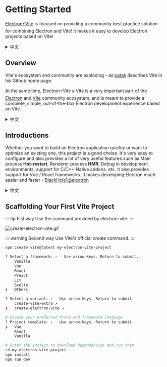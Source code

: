 # Getting Started

[Electron⚡️Vite](https://github.com/electron-vite) is focused on providing a community best practice solution for combining Electron and Vite! It makes it easy to develop Electron projects based on Vite!

<details>
  <summary>中文</summary>
  <p><a href="https://github.com/electron-vite">Electron⚡️Vite</a> 致力于提供 Electron 与 Vite 结合的最佳社区实践方案！它使得基于 Vite 开发的 Electron 工程变得十分简单！</p>
</details>

## Overview

Vite's ecosystem and community are exploding - as [patak](https://github.com/patak-dev) describes Vite in his Github home page.

At the same time, Electron⚡️Vite a Vite is a very important part of the [Electron](https://www.electronjs.org/) and [Vite](https://vitejs.dev/) community ecosystem, and is meant to provide a complete, simple, out-of-the-box Electron development experience based on Vite.

<details>
  <summary>中文</summary>
  <p>Vite 的生态系统和社区正在爆炸式增长 - 正如 <a href="https://github.com/patak-dev">patak</a> 在他的 Github 首页中自我介绍中这样阐述 Vite。</p>
  <p>与此同时，Electron⚡️Vite 作为 Electron 与 Vite 社区生态系统非常重要的一部分，旨指基于 Vite 提供完整、简单、开箱即用的 Electron 开发体验。</p>
</details>

## Introductions

Whether you want to build an Electron application quickly or want to optimize an existing one, this project is a good choice. It's very easy to configure and also provides a lot of very useful features such as Main process **Hot-restart**, Renderer process **HMR**, Debug in development environments, support for C/C++ Native addons, etc. It also provides support for Vue / React frameworks. It makes developing Electron much easier and faster - [BlackHole1@electron](https://github.com/BlackHole1)

<details>
  <summary>中文</summary>
  <p>无论你是想快速构建一个 Electron 应用还是想优化现有的 Electron 应用，这个项目都是一个不错的选择。它的配置非常简单，同时也提供了很多非常有用的功能，比如：主进程和渲染进程的热重载、开发环境下的 Debug、支持 C/C++ Native addons 等等。以及还提供了 Vue / React 框架的支持。它使得开发 Electron 变的更加容易和快速 - <a href="https://github.com/BlackHole1">BlackHole1@electron</a></p>
</details>

## Scaffolding Your First Vite Project

::: tip Fist way
Use the command provided by electron-vite.
:::

![create-electron-vite.gif](https://github.com/electron-vite/create-electron-vite/raw/main/electron-vite-vue.gif?raw=true)

::: warning Second way
Use Vite's official create command.
:::

```sh
npm create vite@latest my-electron-vite-project

? Select a framework: › - Use arrow-keys. Return to submit.
    Vanilla
    Vue
    React
    Preact
    Lit
    Svelte
❯   Others

? Select a variant: › - Use arrow-keys. Return to submit.
    create-vite-extra ↗
❯   create-electron-vite ↗

# Choose your preferred front-end framework language
? Project template: › - Use arrow-keys. Return to submit.
❯   Vue
    React
    Vanilla

# Enter the project to download dependencies and run them
cd my-electron-vite-project
npm install
npm run dev
```
